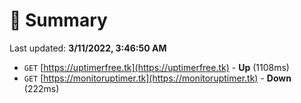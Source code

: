 # 📖 Summary
Last updated: **3/11/2022, 3:46:50 AM**

- `GET` [https://uptimerfree.tk](https://uptimerfree.tk) - **Up** (1108ms)
- `GET` [https://monitoruptimer.tk](https://monitoruptimer.tk) - **Down** (222ms)
